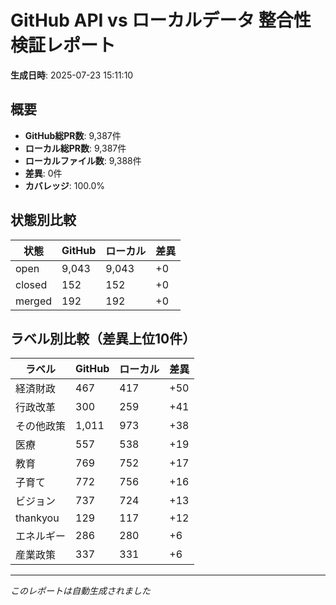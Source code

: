 # GitHub API vs ローカルデータ 整合性検証レポート

**生成日時**: 2025-07-23 15:11:10

## 概要

- **GitHub総PR数**: 9,387件
- **ローカル総PR数**: 9,387件
- **ローカルファイル数**: 9,388件
- **差異**: 0件
- **カバレッジ**: 100.0%

## 状態別比較

| 状態 | GitHub | ローカル | 差異 |
|------|--------|----------|------|
| open | 9,043 | 9,043 | +0 |
| closed | 152 | 152 | +0 |
| merged | 192 | 192 | +0 |

## ラベル別比較（差異上位10件）

| ラベル | GitHub | ローカル | 差異 |
|--------|--------|----------|------|
| 経済財政 | 467 | 417 | +50 |
| 行政改革 | 300 | 259 | +41 |
| その他政策 | 1,011 | 973 | +38 |
| 医療 | 557 | 538 | +19 |
| 教育 | 769 | 752 | +17 |
| 子育て | 772 | 756 | +16 |
| ビジョン | 737 | 724 | +13 |
| thankyou | 129 | 117 | +12 |
| エネルギー | 286 | 280 | +6 |
| 産業政策 | 337 | 331 | +6 |

---
*このレポートは自動生成されました*